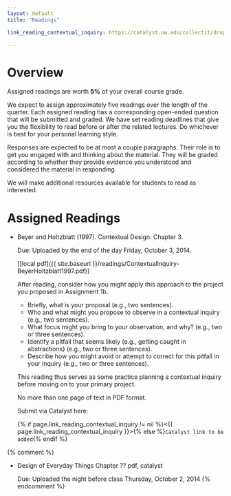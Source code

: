 ```yaml
---
layout: default
title: "Readings"

link_reading_contextual_inquiry: https://catalyst.uw.edu/collectit/dropbox/jaf1978/32994

---
```


# Overview

Assigned readings are worth __5%__ of your overall course grade. 

We expect to assign approximately five readings over the length of the quarter.
Each assigned reading has a corresponding open-ended question that will be submitted and graded.
We have set reading deadlines that give you the flexibility to read before or after the related lectures.
Do whichever is best for your personal learning style.

Responses are expected to be at most a couple paragraphs.
Their role is to get you engaged with and thinking about the material.
They will be graded according to whether they provide evidence you understood and considered the material in responding.

We will make additional resources available for students to read as interested.

# Assigned Readings

<a name="contextual_inquiry"></a>

- Beyer and Holtzblatt (1997). Contextual Design. Chapter 3.

  Due: Uploaded by the end of the day Friday, October 3, 2014.

  \[[local pdf]({{ site.baseurl }}/readings/ContextualInquiry-BeyerHoltzblatt1997.pdf)\]
  
  After reading, consider how you might apply this approach to the project you proposed in Assignment 1b.
  
  - Briefly, what is your proposal (e.g., two sentences).
  - Who and what might you propose to observe in a contextual inquiry (e.g., two sentences).
  - What focus might you bring to your observation, and why? (e.g., two or three sentences).
  - Identify a pitfall that seems likely (e.g., getting caught in abstractions) (e.g., two or three sentences).
  - Describe how you might avoid or attempt to correct for this pitfall in your inquiry (e.g., two or three sentences).

  This reading thus serves as some practice planning a contextual inquiry before moving on to your primary project.  

  No more than one page of text in PDF format.
  
  Submit via Catalyst here:
  
  {% if page.link_reading_contextual_inquiry != nil %}<{{ page.link_reading_contextual_inquiry }}>{% else %}`Catalyst link to be added`{% endif %}

{% comment %}
* <a name="doea"></a>Design of Everyday Things Chapter ?? pdf, catalyst

  Due: Uploaded the night before class Thursday, October 2, 2014
{% endcomment %}